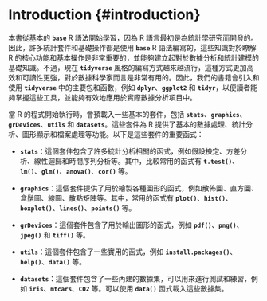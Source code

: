 

# Introduction {#introduction}

本書從基本的 **`base`** R 語法開始學習，因為 R 語言最初是為統計學研究而開發的。因此，許多統計套件和基礎操作都是使用 **`base`** R 語法編寫的，這些知識對於瞭解 R 的核心功能和基本操作是非常重要的，並能夠建立起對於數據分析和統計建模的基礎知識。不過，現在 **`tidyverse`** 風格的編寫方式越來越流行，這種方式更加高效和可讀性更強，對於數據科學家而言是非常有用的。因此，我們的書籍會引入和使用 **`tidyverse`** 中的主要包和函數，例如 **`dplyr`**、**`ggplot2`** 和 **`tidyr`**，以便讀者能夠掌握這些工具，並能夠有效地應用於實際數據分析項目中。

當 R 的程式開始執行時，會預載入一些基本的套件，包括 **`stats`**、**`graphics`**、**`grDevices`**、**`utils`** 和 **`datasets`**。這些套件為 R 提供了基本的數據處理、統計分析、圖形顯示和檔案處理等功能。以下是這些套件的重要函式：

-   **`stats`**：這個套件包含了許多統計分析相關的函式，例如假設檢定、方差分析、線性迴歸和時間序列分析等。其中，比較常用的函式有 **`t.test()`**、**`lm()`**、**`glm()`**、**`anova()`**、**`cor()`** 等。

-   **`graphics`**：這個套件提供了用於繪製各種圖形的函式，例如散佈圖、直方圖、盒鬚圖、線圖、散點矩陣等。其中，常用的函式有 **`plot()`**、**`hist()`**、**`boxplot()`**、**`lines()`**、**`points()`** 等。

-   **`grDevices`**：這個套件包含了用於輸出圖形的函式，例如 **`pdf()`**、**`png()`**、**`jpeg()`** 和 **`tiff()`** 等。

-   **`utils`**：這個套件包含了一些實用的函式，例如 **`install.packages()`**、**`help()`**、**`data()`** 等。

-   **`datasets`**：這個套件包含了一些內建的數據集，可以用來進行測試和練習，例如 **`iris`**、**`mtcars`**、**`CO2`** 等。可以使用 **`data()`** 函式載入這些數據集。
